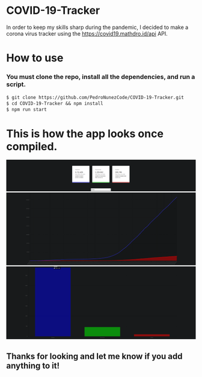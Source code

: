 # COVID-19-Tracker
In order to keep my skills sharp during the pandemic, I decided to make a corona virus 
tracker using the https://covid19.mathdro.id/api API.

# How to use
### You must clone the repo, install all the dependencies, and run a script.

```
$ git clone https://github.com/PedroNunezCode/COVID-19-Tracker.git
$ cd COVID-19-Tracker && npm install
$ npm run start
```

# This is how the app looks once compiled.

![stats](Images/screensht1.png)
![lineChart](Images/screensht2.png)
![barGraph](Images/screensht3.png)

## Thanks for looking and let me know if you add anything to it!
